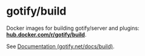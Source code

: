 # gotify/build

Docker images for building gotify/server and plugins: **[hub.docker.com/r/gotify/build](https://hub.docker.com/r/gotify/build/)**.

See [Documentation (gotify.net/docs/build)](https://gotify.net/docs/build).
